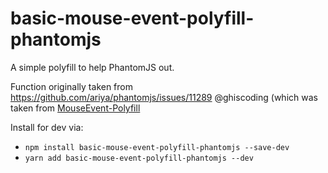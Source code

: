 # basic-mouse-event-polyfill-phantomjs

A simple polyfill to help PhantomJS out.

Function originally taken from https://github.com/ariya/phantomjs/issues/11289
@ghiscoding (which was taken from [MouseEvent-Polyfill](https://developer.mozilla.org/en-US/docs/Web/API/MouseEvent/MouseEvent#Polyfill)

Install for dev via:

- `npm install basic-mouse-event-polyfill-phantomjs --save-dev`
- `yarn add basic-mouse-event-polyfill-phantomjs --dev`

